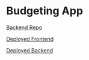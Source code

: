# Budgeting App

[Backend Repo](https://github.com/Daniel-Mazzilli/budgeting-app-back-end)

[Deployed Frontend](https://dan-budgeting-app.netlify.app/)

[Deployed Backend](https://budgeting-app-deploy-back.onrender.com)
